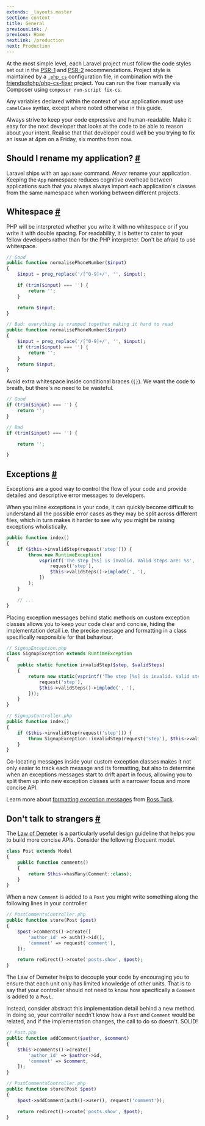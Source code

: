 ```yaml
---
extends: _layouts.master
section: content
title: General
previousLink: /
previous: Home
nextLink: /production
next: Production
---
```


At the most simple level, each Laravel project must follow the code styles set out in the [PSR-1](http://www.php-fig.org/psr/psr-1/) and [PSR-2](http://www.php-fig.org/psr/psr-2/) recommendations. Project style is maintained by a [`.php_cs`](https://github.com/michaeldyrynda/founder/blob/master/.php_cs) configuration file, in combination with the [friendsofphp/php-cs-fixer](https://github.com/FriendsOfPHP/PHP-CS-Fixer) project. You can run the fixer manually via Composer using `composer run-script fix-cs`.

Any variables declared within the context of your application must use `camelCase` syntax, except where noted otherwise in this guide.

Always strive to keep your code expressive and human-readable. Make it easy for the next developer that looks at the code to be able to reason about your intent. Realise that that developer could well be you trying to fix an issue at 4pm on a Friday, six months from now.

## Should I rename my application? <a class="text-grey" name="should-i-rename-my-application" href="#should-i-rename-my-application">#</a>

Laravel ships with an `app:name` command. *Never* rename your application. Keeping the `App` namespace reduces cognitive overhead between applications such that you always always import each application's classes from the same namespace when working between different projects.

## Whitespace <a class="text-grey" name="whitespace" href="#whitespace">#</a>

PHP will be interpreted whether you write it with no whitespace or if you write it with double spacing. For readability, it is better to cater to your fellow developers rather than for the PHP interpreter. Don't be afraid to use whitespace.

```php
// Good
public function normalisePhoneNumber($input)
{
    $input = preg_replace('/[^0-9]+/', '', $input);

    if (trim($input) === '') {
        return '';
    }

    return $input;
}

// Bad: everything is cramped together making it hard to read
public function normalisePhoneNumber($input)
{
    $input = preg_replace('/[^0-9]+/', '', $input);
    if (trim($input) === '') {
        return '';
    }
    return $input;
}
```

Avoid extra whitespace inside conditional braces (`{}`). We want the code to breath, but there's no need to be wasteful.

```php
// Good
if (trim($input) === '') {
    return '';
}

// Bad
if (trim($input) === '') {

    return '';

}
```

## Exceptions <a class="text-grey" name="exceptions" href="#exceptions">#</a>

Exceptions are a good way to control the flow of your code and provide detailed and descriptive error messages to developers.

When you inline exceptions in your code, it can quickly become difficult to understand all the possible error cases as they may be split across different files, which in turn makes it harder to see why you might be raising exceptions wholistically.

```php
public function index()
{
    if ($this->invalidStep(request('step'))) {
        throw new RuntimeException(
            vsprintf('The step [%s] is invalid. Valid steps are: %s', [
                request('step'),
                $this->validSteps()->implode(', '),
            ])
        );
    }

    // ...
}
```

Placing exception messages behind static methods on custom exception classes allows you to keep your code clear and concise, hiding the implementation detail i.e. the precise message and formatting in a class specifically responsible for that behaviour.

```php
// SignupException.php
class SignupException extends RuntimeException
{
    public static function invalidStep($step, $validSteps)
    {
        return new static(vsprintf('The step [%s] is invalid. Valid steps are: %s', [
            request('step'),
            $this->validSteps()->implode(', '),
        ]));
    }
}

// SignupsController.php
public function index()
{
    if ($this->invalidStep(request('step'))) {
        throw SignupException::invalidStep(request('step'), $this->validSteps());
    }
}
```

Co-locating messages inside your custom exception classes makes it not only easier to track each message and its formatting, but also to determine when an exceptions messages start to drift apart in focus, allowing you to split them up into new exception classes with a narrower focus and more concise API.

Learn more about [formatting exception messages](http://rosstuck.com/formatting-exception-messages) from [Ross Tuck](https://twitter.com/rosstuck).

## Don't talk to strangers <a class="text-grey" name="dont-talk-to-strangers" href="#dont-talk-to-strangers">#</a>

The [Law of Demeter](https://en.wikipedia.org/wiki/Law_of_Demeter) is a particularly useful design guideline that helps you to build more concise APIs. Consider the following Eloquent model.

```php
class Post extends Model
{
    public function comments()
    {
        return $this->hasMany(Comment::class);
    }
}
```

When a new `Comment` is added to a `Post` you might write something along the following lines in your controller.

```php
// PostCommentsController.php
public function store(Post $post)
{
    $post->comments()->create([
        'author_id' => auth()->id(),
        'comment' => request('comment'),
    ]);

    return redirect()->route('posts.show', $post);
}
```

The Law of Demeter helps to decouple your code by encouraging you to ensure that each unit only has limited knowledge of other units. That is to say that your controller should not need to know how specifically a `Comment` is added to a `Post`.

Instead, consider abstract this implementation detail behind a new method. In doing so, your controller needn't know how a `Post` and `Comment` would be related, and if the implementation changes, the call to do so doesn't. SOLID!

```php
// Post.php
public function addComment($author, $comment)
{
    $this->comments()->create([
        'author_id' => $author->id,
        'comment' => $comment,
    ]);
}

// PostCommentsController.php
public function store(Post $post)
{
    $post->addComment(auth()->user(), request('comment'));

    return redirect()->route('posts.show', $post);
}
```
